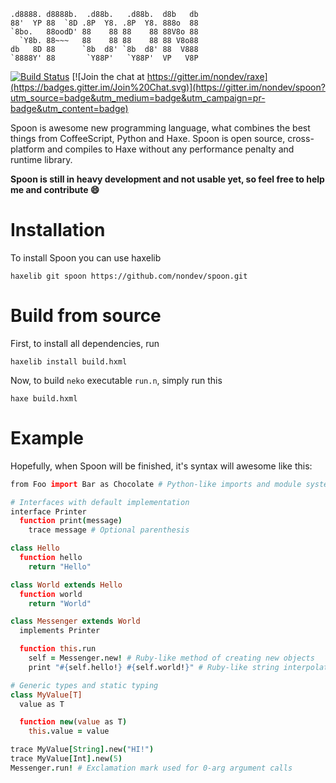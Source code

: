 ```
.d8888. d8888b.  .d88b.   .d88b.  d8b   db
88'  YP 88  `8D .8P  Y8. .8P  Y8. 888o  88
`8bo.   88oodD' 88    88 88    88 88V8o 88
  `Y8b. 88~~~   88    88 88    88 88 V8o88
db   8D 88      `8b  d8' `8b  d8' 88  V888
`8888Y' 88       `Y88P'   `Y88P'  VP   V8P
```


[![Build Status](https://travis-ci.org/nondev/spoon.svg)](https://travis-ci.org/nondev/spoon) [![Join the chat at https://gitter.im/nondev/raxe](https://badges.gitter.im/Join%20Chat.svg)](https://gitter.im/nondev/spoon?utm_source=badge&utm_medium=badge&utm_campaign=pr-badge&utm_content=badge)

Spoon is awesome new programming language, what combines the best things from CoffeeScript, Python and Haxe. Spoon is open source, cross-platform and compiles to Haxe without any performance penalty and runtime library.

**Spoon is still in heavy development and not usable yet, so feel free to help me and contribute :smile:**

# Installation

To install Spoon you can use haxelib

```
haxelib git spoon https://github.com/nondev/spoon.git
```

# Build from source

First, to install all dependencies, run

```
haxelib install build.hxml
```

Now, to build `neko` executable `run.n`, simply run this

```
haxe build.hxml
```

# Example

Hopefully, when Spoon will be finished, it's syntax will awesome like this:

```coffee
from Foo import Bar as Chocolate # Python-like imports and module system

# Interfaces with default implementation
interface Printer
  function print(message)
    trace message # Optional parenthesis

class Hello
  function hello
    return "Hello"

class World extends Hello
  function world
    return "World"

class Messenger extends World
  implements Printer

  function this.run
    self = Messenger.new! # Ruby-like method of creating new objects
    print "#{self.hello!} #{self.world!}" # Ruby-like string interpolation

# Generic types and static typing
class MyValue[T]
  value as T

  function new(value as T)
    this.value = value

trace MyValue[String].new("HI!")
trace MyValue[Int].new(5)
Messenger.run! # Exclamation mark used for 0-arg argument calls
```
